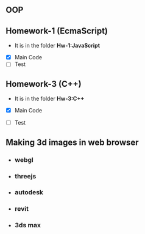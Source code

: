## OOP

## Homework-1 (EcmaScript)
- It is in the folder **Hw-1:JavaScript**
- [x] Main Code
- [ ] Test

## Homework-3 (C++)

- It is in the folder **Hw-3:C++**
- [x] Main Code
- [ ] Test





## Making 3d images in web browser
- ### webgl
- ### threejs
- ### autodesk
- ### revit
- ### 3ds max
